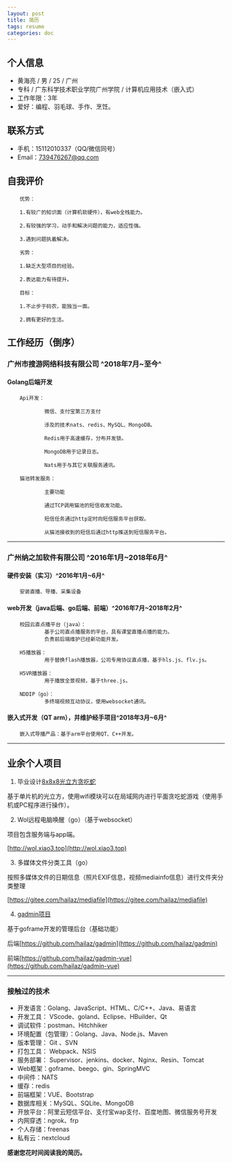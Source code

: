 ```yaml
---
layout: post
title: 简历
tags: resume
categories: doc
---
```

## 个人信息

- 黄海亮 / 男 / 25 / 广州
- 专科 / 广东科学技术职业学院广州学院 / 计算机应用技术（嵌入式）
- 工作年限：3年
- 爱好：编程、羽毛球、手作、烹饪。



## 联系方式

- 手机：15112010337（QQ/微信同号）
- Email：739476267@qq.com


## 自我评价

        优势：

        1.有较广的知识面（计算机软硬件），有web全栈能力。

        2.有较强的学习，动手和解决问题的能力，适应性强。

        3.遇到问题执着解决。

        劣势：

        1.缺乏大型项目的经验。

        2.表达能力有待提升。

        目标：

        1.不止步于码农，能独当一面。

        2.拥有更好的生活。

## 工作经历（倒序）

### 广州市搜游网络科技有限公司 ^2018年7月~至今^

#### Golang后端开发

        Api开发：

                微信、支付宝第三方支付

                涉及的技术nats、redis、MySQL、MongoDB。

                Redis用于高速缓存，分布并发锁。

                MongoDB用于记录日志。

                Nats用于与其它关联服务通讯。

        猫池转发服务：

                主要功能

                通过TCP调用猫池的短信收发功能。

                短信任务通过http定时向短信服务平台获取。

                从猫池接收到的短信后通过http推送到短信服务平台。
----

### 广州纳之加软件有限公司 ^2016年1月~2018年6月^

#### 硬件安装（实习）^2016年1月~6月^

        安装直播、导播、采集设备

#### web开发（java后端、go后端、前端）^2016年7月~2018年2月^


        校园云直点播平台（java）：
                基于公司直点播服务的平台，具有课堂直播点播的能力。
                负责前后端维护已经新功能开发。

        H5播放器：
                用于替换flash播放器，公司专用协议直点播，基于hls.js、flv.js。

        H5VR播放器：
                用于播放全景视频，基于three.js。

        NDDIP（go）：
                多终端视频互动协议，使用websocket通讯。

#### 嵌入式开发（QT arm），并维护经手项目^2018年3月~6月^

        嵌入式导播产品：基于arm平台使用QT、C++开发。

----

## 业余个人项目

1. 毕业设计[8x8x8光立方贪吃蛇](https://v.youku.com/v_show/id_XMTQ0MDY1NjQ0NA==.html?spm=a2h0j.11185381.listitem_page1.5~A)

基于单片机的光立方，使用wifi模块可以在局域网内进行平面贪吃蛇游戏（使用手机或PC程序进行操作）。

2. Wol远程电脑唤醒（go）（基于websocket）

项目包含服务端与app端。

[http://wol.xiao3.top](http://wol.xiao3.top)

3. 多媒体文件分类工具（go）

按照多媒体文件的日期信息（照片EXIF信息，视频mediainfo信息）进行文件夹分类整理

[https://gitee.com/hailaz/mediafile](https://gitee.com/hailaz/mediafile)

4. [gadmin项目](http://xiao3.top)

基于goframe开发的管理后台（基础功能）

后端[https://github.com/hailaz/gadmin](https://github.com/hailaz/gadmin)

前端[https://github.com/hailaz/gadmin-vue](https://github.com/hailaz/gadmin-vue)

----

### 接触过的技术

- 开发语言：Golang、JavaScript、HTML、C/C++、Java、易语言
- 开发工具： VScode、goland、Eclipse、HBuilder、Qt
- 调试软件：postman、Hitchhiker
- 环境配置（包管理）：Golang、Java、Node.js、Maven
- 版本管理： Git 、SVN
- 打包工具： Webpack、NSIS
- 服务部署： Supervisor、jenkins、docker、Nginx、Resin、Tomcat
- Web框架：goframe、beego、gin、SpringMVC
- 中间件：NATS
- 缓存：redis
- 前端框架：VUE、Bootstrap
- 数据库相关：MySQL、SQLite、MongoDB
- 开放平台：阿里云短信平台、支付宝wap支付、百度地图、微信服务号开发
- 内网穿透：ngrok、frp
- 个人存储：freenas
- 私有云：nextcloud

**感谢您花时间阅读我的简历。**